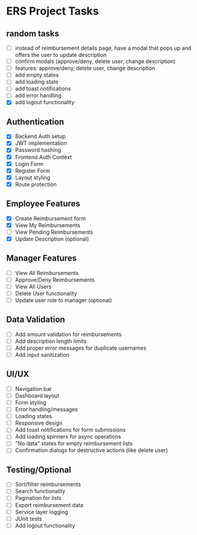 # ERS Project Tasks

## random tasks

- [ ] instead of reimbursement details page, have a modal that pops up and offers the user to update description
- [ ] confirm modals (approve/deny, delete user, change description)
- [ ] features: approve/deny, delete user, change description
- [ ] add empty states
- [ ] add loading state
- [ ] add toast notifications
- [ ] add error handling
- [x] add logout functionality

## Authentication

- [x] Backend Auth setup
- [x] JWT implementation
- [x] Password hashing
- [x] Frontend Auth Context
- [x] Login Form
- [x] Register Form
- [x] Layout styling
- [x] Route protection

## Employee Features

- [x] Create Reimbursement form
- [x] View My Reimbursements
- [ ] View Pending Reimbursements
- [x] Update Description (optional)

## Manager Features

- [ ] View All Reimbursements
- [ ] Approve/Deny Reimbursements
- [ ] View All Users
- [ ] Delete User functionality
- [ ] Update user role to manager (optional)

## Data Validation

- [ ] Add amount validation for reimbursements
- [ ] Add description length limits
- [ ] Add proper error messages for duplicate usernames
- [ ] Add input sanitization

## UI/UX

- [ ] Navigation bar
- [ ] Dashboard layout
- [ ] Form styling
- [ ] Error handling/messages
- [ ] Loading states
- [ ] Responsive design
- [ ] Add toast notifications for form submissions
- [ ] Add loading spinners for async operations
- [ ] "No data" states for empty reimbursement lists
- [ ] Confirmation dialogs for destructive actions (like delete user)

## Testing/Optional

- [ ] Sort/filter reimbursements
- [ ] Search functionality
- [ ] Pagination for lists
- [ ] Export reimbursement data
- [ ] Service layer logging
- [ ] JUnit tests
- [ ] Add logout functionality
